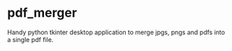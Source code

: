 # pdf_merger
Handy python tkinter desktop application to merge jpgs, pngs and pdfs into a single pdf file.
